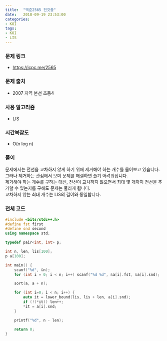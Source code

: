 ```yaml
---
title:  "백준2565 전깃줄"
date:   2018-09-19 23:53:00
categories:
- KOI
tags:
- KOI
- LIS
---
```


### 문제 링크
* https://icpc.me/2565

### 문제 출처
* 2007 지역 본선 초등4

### 사용 알고리즘
* LIS

### 시간복잡도
* O(n log n)

### 풀이
문제에서는 전선을 교차하지 않게 하기 위애 제거해야 하는 개수를 물어보고 있습니다. 그러나 제거하는 관점에서 보며 문제를 해결하면 풀기 어려워집니다.<br>
제거해야 하는 개수를 구하는 대신, 전선이 교차하지 않으면서 최대 몇 개까지 전선을 추가할 수 있는지를 구해도 문제는 풀리게 됩니다.<br>
교차하지 않는 최대 개수는 LIS의 길이와 동일합니다.

### 전체 코드
```cpp
#include <bits/stdc++.h>
#define fst first
#define snd second
using namespace std;

typedef pair<int, int> p;

int n, len, lis[100];
p a[100];

int main() {
	scanf("%d", &n);
	for (int i = 0; i < n; i++) scanf("%d %d", &a[i].fst, &a[i].snd);

	sort(a, a + n);

	for (int i=0; i < n; i++) {
		auto it = lower_bound(lis, lis + len, a[i].snd);
		if (!(*it)) len++;
		*it = a[i].snd;
	}

	printf("%d", n - len);

	return 0;
}
```
